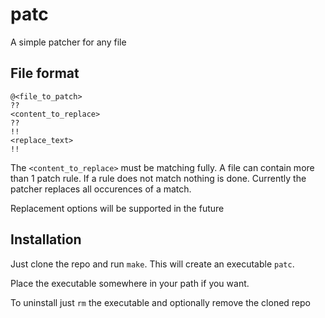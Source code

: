 # patc 

A simple patcher for any file 

## File format 

```
@<file_to_patch>
??
<content_to_replace>
??
!!
<replace_text>
!!
```

The `<content_to_replace>` must be matching fully. A file can contain more than 1 patch rule.
If a rule does not match nothing is done. Currently the patcher replaces all occurences of a match.

Replacement options will be supported in the future

## Installation

Just clone the repo and run `make`. This will create an executable `patc`. 

Place the executable somewhere in your path if you want.

To uninstall just `rm` the executable and optionally remove the cloned repo
